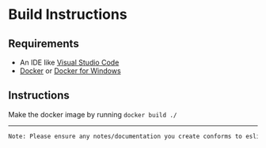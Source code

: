 # Build Instructions

## Requirements

- An IDE like [Visual Studio Code](https://code.visualstudio.com/download)
- [Docker](https://docs.docker.com/engine/install/ubuntu/) or [Docker for Windows](https://docs.docker.com/desktop/install/windows-install/)

## Instructions

Make the docker image by running `docker build ./`

***

```txt
Note: Please ensure any notes/documentation you create conforms to eslint standards.
```
